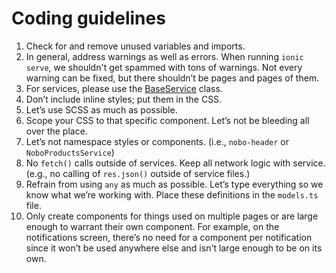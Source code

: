 # Coding guidelines
1. Check for and remove unused variables and imports.
1. In general, address warnings as well as errors. When running `ionic serve`, we shouldn't get spammed with tons of warnings. Not every warning can be fixed, but there shouldn’t be pages and pages of them.
1. For services, please use the [BaseService](src/services/BaseService.tsx) class.
1. Don’t include inline styles; put them in the CSS.
1. Let’s use SCSS as much as possible.
1. Scope your CSS to that specific component. Let’s not be bleeding all over the place.
1. Let’s not namespace styles or components. (i.e., `nobo-header` or `NoboProductsService`)
1. No `fetch()` calls outside of services. Keep all network logic with service. (e.g., no calling of `res.json()` outside of service files.)
1. Refrain from using `any` as much as possible. Let’s type everything so we know what we’re working with. Place these definitions in the `models.ts` file.
1. Only create components for things used on multiple pages or are large enough to warrant their own component. For example, on the notifications screen, there’s no need for a component per notification since it won’t be used anywhere else and isn't large enough to be on its own.
